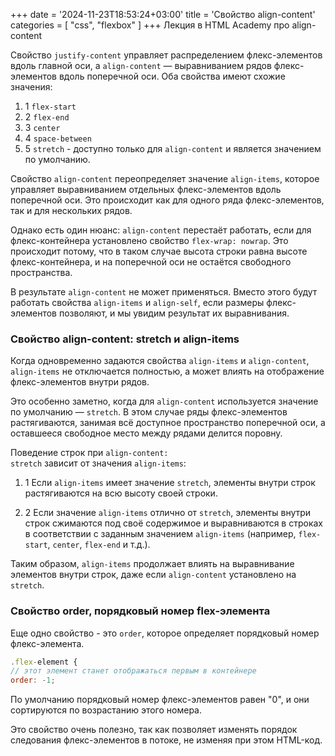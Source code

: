 +++
date = '2024-11-23T18:53:24+03:00'
title = 'Свойство align-content'
categories = [ "css", "flexbox" ]
+++
Лекция в HTML Academy про align-content

Свойство <code class="code_line">justify-content</code> управляет распределением флекс-элементов вдоль главной оси,
а <code class="code_line">align-content</code> — выравниванием рядов флекс-элементов вдоль поперечной оси. Оба
свойства имеют схожие значения:

 1. 1 <code class="code_line">flex-start</code>
 2. 2 <code class="code_line">flex-end</code>
 3. 3 <code class="code_line">center</code>
 4. 4 <code class="code_line">space-between</code>
 5. 5 <code class="code_line">stretch</code> - доступно только для <code class="code_line">align-content</code> и является значением по умолчанию.

Свойство <code class="code_line">align-content</code> переопределяет значение <code class="code_line">align-items</code>, которое управляет
выравниванием отдельных флекс-элементов вдоль поперечной оси. Это происходит как для
одного ряда флекс-элементов, так и для нескольких рядов.

Однако есть один нюанс: <code class="code_line">align-content</code> перестаёт работать, если для флекс-контейнера
установлено свойство <code class="coe_line">flex-wrap: nowrap</code>. Это происходит потому, что в таком случае
высота строки равна высоте флекс-контейнера, и на поперечной оси не остаётся
свободного пространства.

В результате <code class="code_line">align-content</code> не может применяться. Вместо этого будут работать
свойства <code class="code_line">align-items</code> и <code class="code_line">align-self</code>, если размеры флекс-элементов позволяют, и мы увидим результат их выравнивания.

### Свойство align-content: stretch и align-items

Когда одновременно задаются свойства <code class="code_line">align-items</code> и <code class="code_line">align-content</code>, <code class="code_line">align-items</code> не отключается полностью, а может влиять на отображение флекс-элементов внутри рядов.

Это особенно заметно, когда для <code class="coe_line">align-content</code> используется значение по умолчанию —
<code class="code_line">stretch</code>. В этом случае ряды флекс-элементов растягиваются, занимая всё доступное
пространство поперечной оси, а оставшееся свободное место между рядами делится поровну.

Поведение строк при <code class="code_line">align-content: stretch</code> зависит от значения <code class="code_line">align-items</code>:

1. 1 Если <code class="code_line">align-items</code> имеет значение <code class="code_line">stretch</code>, элементы внутри строк растягиваются на всю высоту своей строки.

2. 2 Если значение <code class="code_line">align-items</code> отлично от <code class="code_line">stretch</code>, элементы внутри 
строк сжимаются под своё содержимое и выравниваются в строках в соответствии с заданным значением
<code class="code_line">align-items</code> (например, <code class="code_line">flex-start</code>, <code class="code_line">center</code>, <code class="code_line">flex-end</code> и т.д.).

Таким образом, <code class="code_line">align-items</code> продолжает влиять на выравнивание элементов внутри строк,
даже если <code class="code_line">align-content</code> установлено на <code class="code_line">stretch</code>.

### Свойство order, порядковый номер flex-элемента

Еще одно свойство - это <code class="code_line">order</code>, которое определяет порядковый номер флекс-элемента.

```js
.flex-element {
// этот элемент станет отображаться первым в контейнере
order: -1; 
```

По умолчанию порядковый номер флекс-элементов равен "0", и они сортируются по
возрастанию этого номера.

Это свойство очень полезно, так как позволяет изменять порядок следования
флекс-элементов в потоке, не изменяя при этом HTML-код.